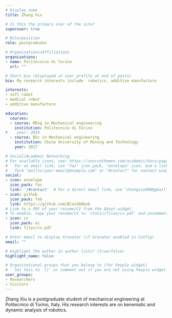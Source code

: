 ```yaml
---
# Display name
title: Zhang Xiu

# Is this the primary user of the site?
superuser: true

# Role/position
role: postgraduate

# Organizations/Affiliations
organizations:
- name: Politecnico di Torino
  url: ""

# Short bio (displayed in user profile at end of posts)
bio: My research interests include  robotics, additive manufacture

interests:
- soft robot
- medical robot
- additive manufacture

education:
  courses:
  - course: MEng in Mechanical engineering
    institution: Politecnico di Torino
#    year: 2018
  - course: BSc in Mechanical engineering
    institution: China University of Mining and Technology 
    year: 2017

# Social/Academic Networking
# For available icons, see: https://sourcethemes.com/academic/docs/page-builder/#icons
#   For an email link, use "fas" icon pack, "envelope" icon, and a link in the
#   form "mailto:your-email@example.com" or "#contact" for contact widget.
social:
- icon: envelope
  icon_pack: fas
  link: '/#contact'  # For a direct email link, use "zhangxiu000@gmail".
- icon: github
  icon_pack: fab
  link: https://github.com/Black00bob
# Link to a PDF of your resume/CV from the About widget.
# To enable, copy your resume/CV to `static/files/cv.pdf` and uncomment the lines below.
- icon: cv
  icon_pack: ai
  link: files/cv.pdf

# Enter email to display Gravatar (if Gravatar enabled in Config)
email: ""

# Highlight the author in author lists? (true/false)
highlight_name: false

# Organizational groups that you belong to (for People widget)
#   Set this to `[]` or comment out if you are not using People widget.
user_groups:
- Researchers
- Visitors
---
```


Zhang Xiu is a postgraduate student of mechanical engineering at Politecnico di Torino, Italy. His research interests are on kenematic 
and dynamic analysis of robotics. 